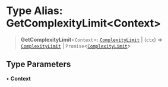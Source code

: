 # Type Alias: GetComplexityLimit\<Context\>

> **GetComplexityLimit**\<`Context`\>: [`ComplexityLimit`](../interfaces/ComplexityLimit.md) \| (`ctx`) => [`ComplexityLimit`](../interfaces/ComplexityLimit.md) \| `Promise`\<[`ComplexityLimit`](../interfaces/ComplexityLimit.md)\>

## Type Parameters

• **Context**
